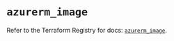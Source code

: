 # `azurerm_image`

Refer to the Terraform Registry for docs: [`azurerm_image`](https://registry.terraform.io/providers/hashicorp/azurerm/4.8.0/docs/resources/image).
